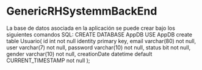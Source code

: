 # GenericRHSystemmBackEnd

La base de datos asociada en la aplicación se puede crear bajo los siguientes comandos SQL:
CREATE DATABASE AppDB
USE AppDB
create table Usuario(
	id int not null identity primary key,
	email varchar(80) not null,
	user varchar(7) not null,
	password varchar(10) not null,
	status bit not null,
	gender varchar(10) not null,
	creationDate datetime default CURRENT_TIMESTAMP   not null 
);
